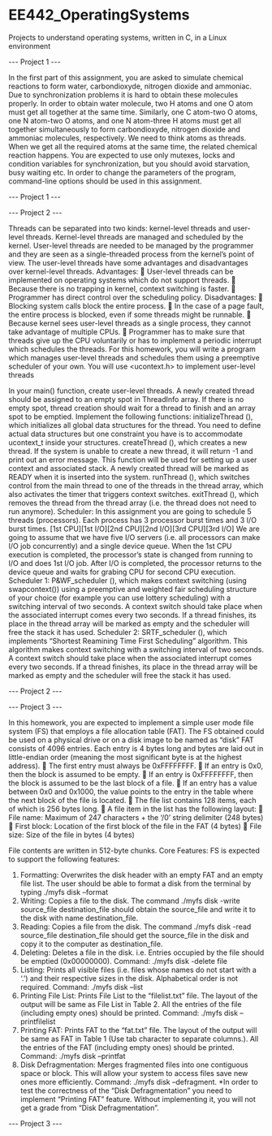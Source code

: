 # EE442_OperatingSystems
Projects to understand operating systems, written in C, in a Linux environment

--- Project 1 ---

In the first part of this assignment, you are asked to simulate chemical reactions to form water,
carbondioxyde, nitrogen dioxide and ammoniac. Due to synchronization problems it is hard to obtain
these molecules properly. In order to obtain water molecule, two H atoms and one O atom must get
all together at the same time. Similarly, one C atom-two O atoms, one N atom-two O atoms, and one
N atom-three H atoms must get all together simultaneously to form carbondioxyde, nitrogen dioxide
and ammoniac molecules, respectively.
We need to think atoms as threads. When we get all the required atoms at the same time, the related
chemical reaction happens. You are expected to use only mutexes, locks and condition variables for
synchronization, but you should avoid starvation, busy waiting etc.
In order to change the parameters of the program, command-line options should be used in this
assignment.

--- Project 1 ---

--- Project 2 ---

Threads can be separated into two kinds: kernel-level threads and user-level threads. Kernel-level threads are
managed and scheduled by the kernel. User-level threads are needed to be managed by the programmer and
they are seen as a single-threaded process from the kernel’s point of view. The user-level threads have some
advantages and disadvantages over kernel-level threads.
Advantages:
 User-level threads can be implemented on operating systems which do not support threads.
 Because there is no trapping in kernel, context switching is faster.
 Programmer has direct control over the scheduling policy.
Disadvantages:
 Blocking system calls block the entire process.
 In the case of a page fault, the entire process is blocked, even if some threads might be runnable.
 Because kernel sees user-level threads as a single process, they cannot take advantage of multiple CPUs.
 Programmer has to make sure that threads give up the CPU voluntarily or has to implement a periodic
interrupt which schedules the threads.
For this homework, you will write a program which manages user-level threads and schedules them using a
preemptive scheduler of your own. You will use <ucontext.h> to implement user-level threads


In your main() function, create user-level threads. A newly created thread should be assigned to an empty spot
in ThreadInfo array. If there is no empty spot, thread creation should wait for a thread to finish and an array
spot to be emptied.
Implement the following functions:
initializeThread (), which initializes all global data structures for the thread. You need to define actual data
structures but one constraint you have is to accommodate ucontext_t inside your structures.
createThread (), which creates a new thread. If the system is unable to create a new thread, it will return -1 and
print out an error message. This function will be used for setting up a user context and associated stack. A newly
created thread will be marked as READY when it is inserted into the system.
runThread (), which switches control from the main thread to one of the threads in the thread array, which also
activates the timer that triggers context switches.
exitThread (), which removes the thread from the thread array (i.e. the thread does not need to run anymore).
Scheduler:
In this assignment you are going to schedule 5 threads (processors). Each process has 3 processor burst times and
3 I/O burst times.
[1st CPU][1st I/O][2nd CPU][2nd I/O][3rd CPU][3rd I/O]
We are going to assume that we have five I/O servers (i.e. all processors can make I/O job concurrently) and a single
device queue. When the 1st CPU execution is completed, the processor’s state is changed from running to I/O and
does 1st I/O job. After I/O is completed, the processor returns to the device queue and waits for grabing CPU for
second CPU execution.
Scheduler 1: P&WF_scheduler (), which makes context switching (using swapcontext()) using a preemptive and
weighted fair scheduling structure of your choice (for example you can use lottery scheduling) with a switching
interval of two seconds. A context switch should take place when the associated interrupt comes every two
seconds. If a thread finishes, its place in the thread array will be marked as empty and the scheduler will free the
stack it has used.
Scheduler 2: SRTF_scheduler (), which implements “Shortest Reamining Time First Scheduling” algorithm. This
algorithm makes context switching with a switching interval of two seconds. A context switch should take place
when the associated interrupt comes every two seconds. If a thread finishes, its place in the thread array will be
marked as empty and the scheduler will free the stack it has used.

--- Project 2 ---

--- Project 3 ---

In this homework, you are expected to implement a simple user mode file system (FS) that employs a
file allocation table (FAT). The FS obtained could be used on a physical drive or on a disk image to be
named as “disk”
FAT consists of 4096 entries. Each entry is 4 bytes long and bytes are laid out in little-endian order
(meaning the most significant byte is at the highest address).
 The first entry must always be 0xFFFFFFFF.
 If an entry is 0x0, then the block is assumed to be empty.
 If an entry is 0xFFFFFFFF, then the block is assumed to be the last block of a file.
 If an entry has a value between 0x0 and 0x1000, the value points to the entry in the table where
the next block of the file is located.
 The file list contains 128 items, each of which is 256 bytes long.
 A file item in the list has the following layout:
 File name: Maximum of 247 characters + the ‘/0’ string delimiter (248 bytes)
 First block: Location of the first block of the file in the FAT (4 bytes)
 File size: Size of the file in bytes (4 bytes) 

File contents are written in 512-byte chunks.
Core Features:
FS is expected to support the following features:
1. Formatting: Overwrites the disk header with an empty FAT and an empty file list. The user should
be able to format a disk from the terminal by typing ./myfs disk –format
2. Writing: Copies a file to the disk. The command ./myfs disk -write source_file destination_file
should obtain the source_file and write it to the disk with name destination_file.
3. Reading: Copies a file from the disk. The command ./myfs disk -read source_file destination_file
should get the source_file in the disk and copy it to the computer as destination_file.
4. Deleting: Deletes a file in the disk. i.e. Entries occupied by the file should be emptied (0x00000000).
Command: ./myfs disk -delete file
5. Listing: Prints all visible files (i.e. files whose names do not start with a ‘.’) and their respective sizes
in the disk. Alphabetical order is not required. Command: ./myfs disk –list
6. Printing File List: Prints File List to the “filelist.txt” file. The layout of the output will be same as File
List in Table 2. All the entries of the file (including empty ones) should be printed. Command: ./myfs
disk –printfilelist
7. Printing FAT: Prints FAT to the “fat.txt” file. The layout of the output will be same as FAT in Table 1
(Use tab character to separate columns.). All the entries of the FAT (including empty ones) should be
printed. Command: ./myfs disk –printfat
8. Disk Defragmentation: Merges fragmented files into one contiguous space or block. This will allow
your system to access files save new ones more efficiently. Command: ./myfs disk –defragment.
*In order to test the correctness of the “Disk Defragmentation” you need to implement “Printing FAT”
feature. Without implementing it, you will not get a grade from “Disk Defragmentation”. 

--- Project 3 ---

